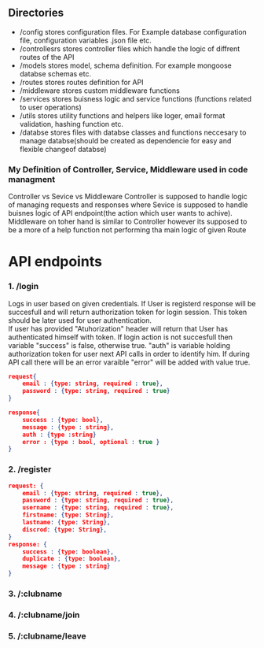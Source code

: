 ## Directories
- /config 
stores configuration files. For Example database configuration file, configuration variables .json file etc.
- /controllesrs
stores controller files which handle the logic of diffrent routes of the API
- /models
stores model, schema definition. For example mongoose databse schemas etc. 
- /routes 
stores routes definition for API 
- /middleware 
stores custom middleware functions 
- /services 
stores buisness logic and service functions (functions related to user operations)
- /utils 
stores utility functions and helpers like loger, email format validation, hashing function etc. 
- /databse 
stores files with databse classes and functions neccesary to manage databse(should be created as dependencie for easy and flexible changeof  databse)

### My Definition of Controller, Service, Middleware used in code managment 
Controller vs Sevice vs Middleware
Controller is supposed to handle logic of managing requests and responses where Sevice is supposed to handle buisnes logic of API endpoint(the action which user wants to achive). Middleware on toher hand is similar to Controller however its supposed to be a more of a help function not performing tha main logic of given Route

# API endpoints

### 1. /login
Logs in user based on given credentials. If User is registerd response will be succesfull and will return authorization token for login session. This token should be later used for user authentication.<br>
If user has provided "Atuhorization" header will return that User has authenticated himself with token. 
If login action is not succesfull then variable "success" is false, otherwise true. "auth" is variable holding authorization token for user next API calls in order to identify him. If during API call there will be an error varaible "error" will be added with value true. 
``` json
request{
    email : {type: string, required : true}, 
    password : {type: string, required : true}
}

response{
    success : {type: bool}, 
    message : {type : string}, 
    auth : {type :string}
    error : {type : bool, optional : true }
}
```
### 2. /register
``` json
request: {
    email : {type: string, required : true}, 
    password : {type: string, required : true},
    username : {type: string, required : true}, 
    firstname: {type: String},
    lastname: {type: String},
    discrod: {type: String},
}
response: {
    success : {type: boolean}, 
    duplicate : {type: boolean}, 
    message : {type : string}
}
```
### 3. /:clubname
### 4. /:clubname/join
### 5. /:clubname/leave